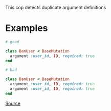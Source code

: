 
This cop detects duplicate argument definitions

# Examples

```ruby
# good

class BanUser < BaseMutation
  argument :user_id, ID, required: true
end

# bad

class BanUser < BaseMutation
  argument :user_id, ID, required: true
  argument :user_id, ID, required: true
end
```

[Source](http://www.rubydoc.info/gems/rubocop/RuboCop/Cop/GraphQL/ArgumentUniqueness)